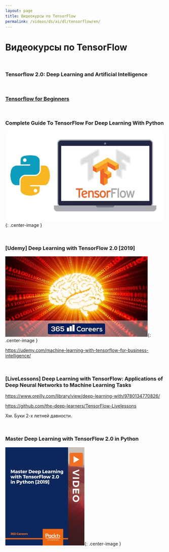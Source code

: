 ```yaml
---
layout: page
title: Видеокурсы по TensorFlow
permalink: /videos/ds/ai/dl/tensorflow/en/
---
```


# Видеокурсы по TensorFlow

<br/>

### Tensorflow 2.0: Deep Learning and Artificial Intelligence

<br/>

### [Tensorflow for Beginners](/videos/ds/ai/dl/tensorflow/en/tensorflow-for-beginners/)

<br/>

### Complete Guide To TensorFlow For Deep Learning With Python

![Complete Guide To TensorFlow For Deep Learning With Python](/img/videos/TensorFlow.jpg 'Complete Guide To TensorFlow For Deep Learning With Python'){: .center-image }

<br/>

### [Udemy] Deep Learning with TensorFlow 2.0 [2019]

![Deep Learning with TensorFlow 2.0](/img/videos/deep-learning-tensorflow-2-video.jpg 'Deep Learning with TensorFlow 2.0'){: .center-image }

https://udemy.com/machine-learning-with-tensorflow-for-business-intelligence/

<br/>

### [LiveLessons] Deep Learning with TensorFlow: Applications of Deep Neural Networks to Machine Learning Tasks

https://www.oreilly.com/library/view/deep-learning-with/9780134770826/

https://github.com/the-deep-learners/TensorFlow-Livelessons

Хм. Буки 2-х летней давности.

<br/>

### Master Deep Learning with TensorFlow 2.0 in Python

![Master Deep Learning with TensorFlow 2.0 in Python](/img/videos/packtpub-master-deep-learning-with-tensorflow-in-python.png 'Master Deep Learning with TensorFlow 2.0 in Python'){: .center-image }
